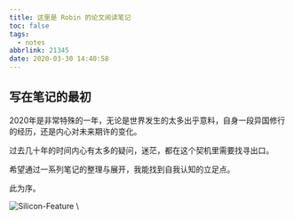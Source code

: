 ```yaml
---
title: 这里是 Robin 的论文阅读笔记
toc: false
tags:
  - notes
abbrlink: 21345
date: 2020-03-30 14:40:58
---
```


## 写在笔记的最初

2020年是非常特殊的一年，无论是世界发生的太多出乎意料，自身一段异国修行的经历，还是内心对未来期许的变化。

过去几十年的时间内心有太多的疑问，迷茫，都在这个契机里需要找寻出口。

希望通过一系列笔记的整理与展开，我能找到自我认知的立足点。

此为序。

![Silicon-Feature](https://i.loli.net/2020/03/31/R27crb6NTI9xnmJ.jpg) \
